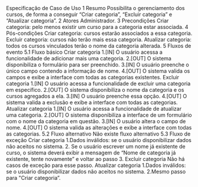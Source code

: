 <StackLearn>
Especificação de Caso de Uso
<Gerenciar categorias>
1 Resumo
Possibilita o gerenciamento dos cursos, de forma a conseguir  “Criar categoria”, “Excluir categoria” e “Atualizar categoria”.
2 Atores
Administrador.
3 Precondições
Criar categoria: pelo menos existir um curso para a categoria estar associada.
4 Pós-condições 
Criar categoria: cursos estarão associados a essa categoria.
Excluir categoria: cursos não terão mais essa categoria.
Atualizar categoria: todos os cursos vinculados terão o nome da categoria alterada.
5 Fluxos de evento
5.1 Fluxo básico
Criar categoria
1.[IN] O usuário acessa a funcionalidade de adicionar mais uma categoria.
2.[OUT] O sistema disponibiliza o formulário para ser preenchido.
3.[IN] O usuário preenche o único campo contendo a informação de nome.
4.[OUT] O sistema valida os campos e exibe a interface com todas as categorias existentes.
Excluir categoria
1.[IN] O usuário acessa a funcionalidade de excluir uma categoria em específico.
2.[OUT] O sistema disponibiliza o nome da categoria e os cursos agregados a ela.
3.[IN] O usuário preenche essa opção.
4.[OUT] O sistema valida a exclusão e exibe a interface com todas as categorias.
Atualizar categoria
1.[IN] O usuário acessa a funcionalidade de atualizar uma categoria.
2.[OUT] O sistema disponibiliza a interface de um formulário com o nome da categoria em questão.
3.[IN] O usuário altera o campo de nome.
4.[OUT] O sistema valida as alterações e exibe a interface com todas as categorias.
5.2 Fluxo alternativo
Não existe fluxo alternativo
5.3 Fluxo de exceção
Criar categoria
	1.Dados inválidos: se o usuário disponibilizar dados não aceitos no sistema.
	2. Se o usuário escrever um nome já existente de curso, o sistema deverá exibir a mensagem de “Nome de categoria já existente, tente novamente” e voltar ao passo 3.
Excluir categoria
Não há casos de exceção para esse passo.
Atualizar categoria
1.Dados inválidos: se o usuário disponibilizar dados não aceitos no sistema.
2.Mesmo passo para  "Criar categoria”.

